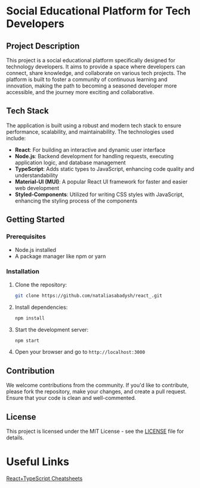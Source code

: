 # Social Educational Platform for Tech Developers

## Project Description

This project is a social educational platform specifically designed for technology developers. It aims to provide a space where developers can connect, share knowledge, and collaborate on various tech projects. The platform is built to foster a community of continuous learning and innovation, making the path to becoming a seasoned developer more accessible, and the journey more exciting and collaborative.

## Tech Stack

The application is built using a robust and modern tech stack to ensure performance, scalability, and maintainability. The technologies used include:

- **React**: For building an interactive and dynamic user interface
- **Node.js**: Backend development for handling requests, executing application logic, and database management
- **TypeScript**: Adds static types to JavaScript, enhancing code quality and understandability
- **Material-UI (MUI)**: A popular React UI framework for faster and easier web development
- **Styled-Components**: Utilized for writing CSS styles with JavaScript, enhancing the styling process of the components

## Getting Started

### Prerequisites

- Node.js installed
- A package manager like npm or yarn

### Installation

1. Clone the repository:

   ```bash
   git clone https://github.com/nataliasabadysh/react_.git
   ```

2. Install dependencies:

   ```bash
   npm install
   ```

3. Start the development server:

   ```bash
   npm start
   ```

4. Open your browser and go to `http://localhost:3000`

## Contribution

We welcome contributions from the community.
If you'd like to contribute, please fork the repository,
make your changes, and create a pull request. Ensure that your code is clean and well-commented.

## License

This project is licensed under the MIT License - see the [LICENSE](LICENSE) file for details.

# Useful Links

[React+TypeScript Cheatsheets](https://github.com/typescript-cheatsheets/react#reacttypescript-cheatsheets)
